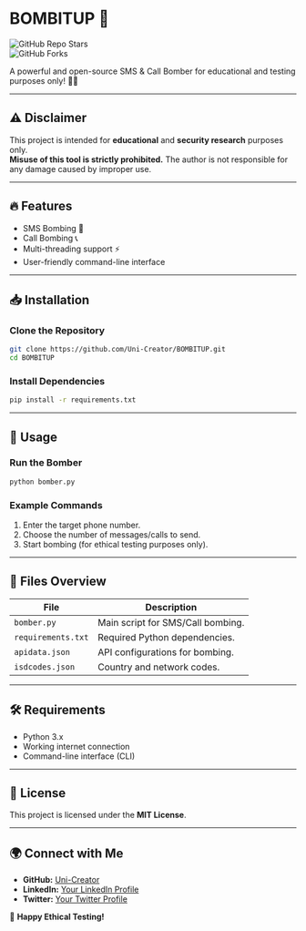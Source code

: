 # BOMBITUP 🚀  

![GitHub Repo Stars](https://img.shields.io/github/stars/Uni-Creator/BOMBITUP?style=social)  
![GitHub Forks](https://img.shields.io/github/forks/Uni-Creator/BOMBITUP?style=social)  

A powerful and open-source SMS & Call Bomber for educational and testing purposes only! 📱💥  

---

## ⚠️ Disclaimer  
This project is intended for **educational** and **security research** purposes only.  
**Misuse of this tool is strictly prohibited.** The author is not responsible for any damage caused by improper use.  

---

## 🔥 Features  
- SMS Bombing 📩  
- Call Bombing 📞  
- Multi-threading support ⚡  
- User-friendly command-line interface  

---

## 📥 Installation  

### **Clone the Repository**  
```bash
git clone https://github.com/Uni-Creator/BOMBITUP.git
cd BOMBITUP
```

### **Install Dependencies**  
```bash
pip install -r requirements.txt
```

---

## 🚀 Usage  

### **Run the Bomber**  
```bash
python bomber.py
```

### **Example Commands**  
1. Enter the target phone number.  
2. Choose the number of messages/calls to send.  
3. Start bombing (for ethical testing purposes only).  

---

## 📂 Files Overview  

| File            | Description                                        |
|----------------|----------------------------------------------------|
| `bomber.py`    | Main script for SMS/Call bombing.                 |
| `requirements.txt` | Required Python dependencies.                |
| `apidata.json`  | API configurations for bombing.                   |
| `isdcodes.json` | Country and network codes.                        |

---

## 🛠️ Requirements  
- Python 3.x  
- Working internet connection  
- Command-line interface (CLI)  

---

## 📝 License  
This project is licensed under the **MIT License**.  

---

## 🌍 Connect with Me  
- **GitHub:** [Uni-Creator](https://github.com/Uni-Creator)  
- **LinkedIn:** [Your LinkedIn Profile](#)  
- **Twitter:** [Your Twitter Profile](#)  

🚀 **Happy Ethical Testing!**  
```
